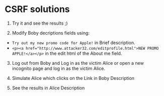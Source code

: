 # CSRF solutions

1. Try it and see the results ;)

2. Modify Boby decriptions fields using:

- `Try out my new promo code for Apple!` in Brief description.
- `<p><a href="http://www.attacker32.com/editprofile.html">NEW PROMO APPLE!</a></p>` in the edit html of the About me field.

3. Log out from Boby and Log in as the victim Alice or open a new incognito page and log in as the victim Alice.

4. Simulate Alice which clicks on the Link in Boby Description

5. See the results in Alice Description